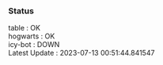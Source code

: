 ### Status


table : OK  
hogwarts : OK  
icy-bot : DOWN  
Latest Update : 2023-07-13 00:51:44.841547
